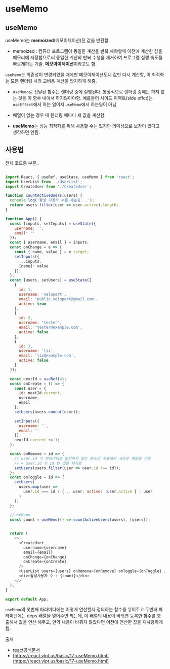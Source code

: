 # useMemo

## useMemo 

useMemo는 **memoized**(메모이제이션)된 값을 반환함.

+ memoized : 컴퓨터 프로그램이 동일한 계산을 반복 해야할때 이전에 계산한 값을 메모리에 저장함으로써 동일한 계산의 반복 수행을 제거하여 프로그램 실행 속도를 빠르게하는 기술. **메모아이제이션**이라고도 함.

`useMemo`는 의존성이 변경되었을 때에만 메모이제이션도니 값만 다시 계산함, 이 최적화는 모든 렌더링 시의 고비용 계산을 방지하게 해줌.

+ `useMemo`로 전달된 함수는 렌더링 중에 실행된다. 통상적으로 렌더링 중에는 하지 않는 것을 이 함수 내에서 하지않아야함. 예를들어 사이드 이펙트(side effct)는 `useEffect`에서 하는 일이지 `useMemo`에서 하는일이 아님

+ 배열이 없는 경우 매 렌더링 때마다 새 값을 계산함.

+ **useMemo**는 성능 최적화를 위해 사용할 수는 있지만 의미상으로 보장이 있다고 생각하면 안됨. 

## 사용법

전체 코드중 부분..

```js

import React, { useRef, useState, useMemo } from 'react';
import UserList from './UserList';
import CreateUser from './CreateUser';

function countActiveUsers(users) {
  console.log('활성 사용자 수를 세는중...');
  return users.filter(user => user.active).length;
}

function App() {
  const [inputs, setInputs] = useState({
    username: '',
    email: ''
  });
  const { username, email } = inputs;
  const onChange = e => {
    const { name, value } = e.target;
    setInputs({
      ...inputs,
      [name]: value
    });
  };
  const [users, setUsers] = useState([
    {
      id: 1,
      username: 'velopert',
      email: 'public.velopert@gmail.com',
      active: true
    },
    {
      id: 2,
      username: 'tester',
      email: 'tester@example.com',
      active: false
    },
    {
      id: 3,
      username: 'liz',
      email: 'liz@example.com',
      active: false
    }
  ]);

  const nextId = useRef(4);
  const onCreate = () => {
    const user = {
      id: nextId.current,
      username,
      email
    };
    setUsers(users.concat(user));

    setInputs({
      username: '',
      email: ''
    });
    nextId.current += 1;
  };

  const onRemove = id => {
    // user.id 가 파라미터로 일치하지 않는 원소만 추출해서 새로운 배열을 만듬
    // = user.id 가 id 인 것을 제거함
    setUsers(users.filter(user => user.id !== id));
  };
  const onToggle = id => {
    setUsers(
      users.map(user =>
        user.id === id ? { ...user, active: !user.active } : user
      )
    );
  };
  
  //useMemo
  const count = useMemo(() => countActiveUsers(users), [users]);


  return (
    <>
      <CreateUser
        username={username}
        email={email}
        onChange={onChange}
        onCreate={onCreate}
      />
      <UserList users={users} onRemove={onRemove} onToggle={onToggle} />
      <div>활성사용자 수 : {count}</div>
    </>
  );
}

export default App;


```

`useMemo`의 첫번째 파라미터에는 어떻게 연산할지 정의하는 함수를 넣어주고 두번째 파라미턴에는 deps 배열을 넣어주면 되는데, 이 배열의 내용이 바뀌면 등록한 함수를 호출해서 값을 연산 해주고, 만약 내용이 바뀌지 않았다면 이전에 연산한 값을 재사용하게 됨. 

출처

+ [react공식문서](https://ko.reactjs.org/docs/hooks-reference.html#usememo)
+ [https://react.vlpt.us/basic/17-useMemo.html](https://react.vlpt.us/basic/17-useMemo.html)
